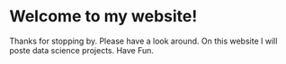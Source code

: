 # Welcome to my website!

Thanks for stopping by.
Please have a look around. On this website I will poste data science projects. Have Fun.
